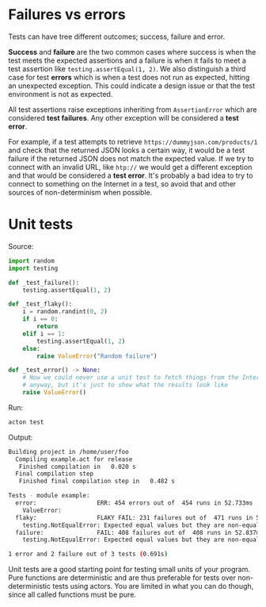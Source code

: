 # Failures vs errors

Tests can have tree different outcomes; success, failure and error.

**Success** and **failure** are the two common cases where success is when the test meets the expected assertions and a failure is when it fails to meet a test assertion like `testing.assertEqual(1, 2)`. We also distinguish a third case for test **errors** which is when a test does not run as expected, hitting an unexpected exception. This could indicate a design issue or that the test environment is not as expected.

All test assertions raise exceptions inheriting from `AssertionError` which are considered **test failures**. Any other exception will be considered a **test error**.

For example, if a test attempts to retrieve `https://dummyjson.com/products/1` and check that the returned JSON looks a certain way, it would be a test failure if the returned JSON does not match the expected value. If we try to connect with an invalid URL, like `htp://` we would get a different exception and that would be considered a **test error**. It's probably a bad idea to try to connect to something on the Internet in a test, so avoid that and other sources of non-determinism when possible.

# Unit tests

Source:
```python
import random
import testing

def _test_failure():
    testing.assertEqual(1, 2)

def _test_flaky():
    i = random.randint(0, 2)
    if i == 0:
        return
    elif i == 1:
        testing.assertEqual(1, 2)
    else:
        raise ValueError("Random failure")

def _test_error() -> None:
    # Now we could never use a unit test to fetch things from the Internet
    # anyway, but it's just to show what the results look like
    raise ValueError()

```

Run:
```sh
acton test
```

Output:
```sh
Building project in /home/user/foo
  Compiling example.act for release
   Finished compilation in   0.020 s
  Final compilation step
   Finished final compilation step in   0.482 s

Tests - module example:
  error:                 ERR: 454 errors out of  454 runs in 52.733ms
    ValueError: 
  flaky:                 FLAKY FAIL: 231 failures out of  471 runs in 52.819ms
    testing.NotEqualError: Expected equal values but they are non-equal. A: 1 B: 2
  failure:               FAIL: 408 failures out of  408 runs in 52.837ms
    testing.NotEqualError: Expected equal values but they are non-equal. A: 1 B: 2

1 error and 2 failure out of 3 tests (0.691s)

```

Unit tests are a good starting point for testing small units of your program. Pure functions are deterministic and are thus preferable for tests over non-deterministic tests using actors. You are limited in what you can do though, since all called functions must be pure.

